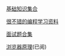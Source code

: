 [基础知识集合](https://web.qianguyihao.com/01-HTML/01-%E8%AE%A4%E8%AF%86Web%E5%92%8CWeb%E6%A0%87%E5%87%86.html)

[很不错的编程学习资料](https://roadmap.sh/)


[面试题合集](https://github.com/CavsZhouyou/Front-End-Interview-Notebook)


[浏览器原理](https://www.html5rocks.com/zh/tutorials/internals/howbrowserswork/)(已阅)